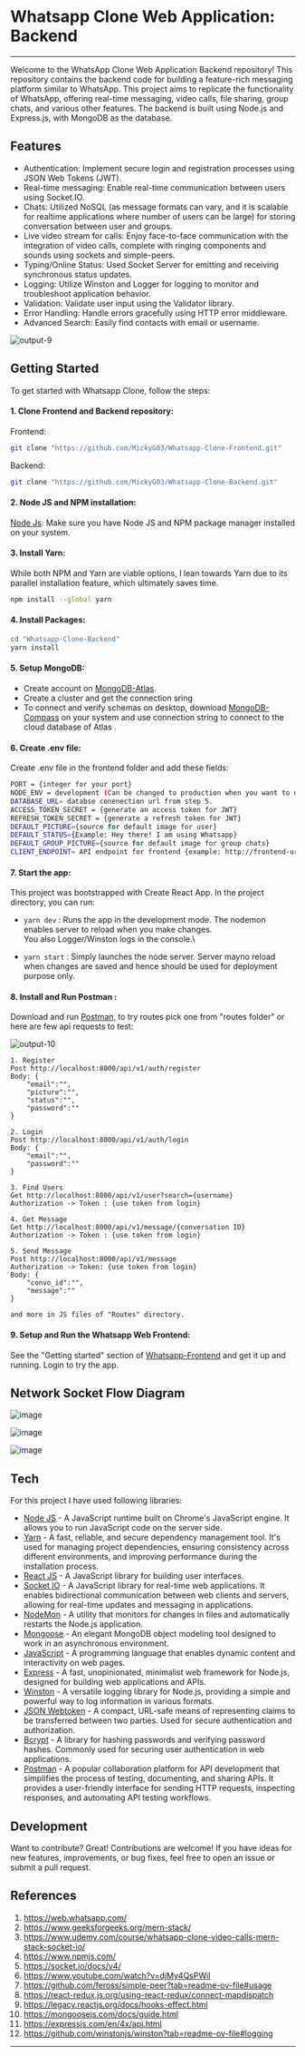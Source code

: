 # Whatsapp Clone Web Application: Backend
---

Welcome to the WhatsApp Clone Web Application Backend repository! This repository contains the backend code for building a feature-rich messaging platform similar to WhatsApp. This project aims to replicate the functionality of WhatsApp, offering real-time messaging, video calls, file sharing, group chats, and various other features. The backend is built using Node.js and Express.js, with MongoDB as the database.

## Features

- Authentication: Implement secure login and registration processes using JSON Web Tokens (JWT).
- Real-time messaging: Enable real-time communication between users using Socket.IO.
- Chats: Utilized NoSQL (as message formats can vary, and it is scalable for realtime applications where number of users can be large) for storing conversation between user and groups.
- Live video stream for calls: Enjoy face-to-face communication with the integration of video calls, complete with ringing components and sounds using sockets and simple-peers.
- Typing/Online Status: Used Socket Server for emitting and receiving synchronous status updates.
- Logging: Utilize Winston and Logger for logging to monitor and troubleshoot application behavior.
- Validation: Validate user input using the Validator library.
- Error Handling: Handle errors gracefully using HTTP error middleware.
- Advanced Search: Easily find contacts with email or username.

![output-9](https://github.com/MickyG03/Whatsapp-Clone-Backend/assets/76037226/de318f22-4487-45a0-afc0-4c46c0e2404d)


## Getting Started
To get started with Whatsapp Clone, follow the steps:

#### 1. Clone Frontend and Backend repository: 
Frontend:
```sh
git clone "https://github.com/MickyG03/Whatsapp-Clone-Frontend.git"
```
Backend:
```sh
git clone "https://github.com/MickyG03/Whatsapp-Clone-Backend.git"
```
#### 2. Node JS and NPM installation: 
[Node Js]: Make sure you have Node JS and NPM package manager installed on your system.

#### 3. Install Yarn: 
While both NPM and Yarn are viable options, I lean towards Yarn due to its parallel installation feature, which ultimately saves time.
```sh
npm install --global yarn
```

#### 4. Install Packages:
```sh
cd "Whatsapp-Clone-Backend"
yarn install
```

#### 5. Setup MongoDB:
- Create account on [MongoDB-Atlas].
- Create a cluster and get the connection sring
- To connect and verify schemas on desktop, download [MongoDB-Compass] on your system and use connection string to connect to the cloud database of Atlas .

#### 6. Create .env file:
Create .env file in the frontend folder and add these fields:
```sh
PORT = {integer for your port}
NODE_ENV = development (Can be changed to production when you want to deploy)
DATABASE_URL= databse conenection url from step 5.
ACCESS_TOKEN_SECRET = {generate an access token for JWT}
REFRESH_TOKEN_SECRET = {generate a refresh token for JWT}
DEFAULT_PICTURE={source for default image for user}
DEFAULT_STATUS={Example: Hey there! I am using Whatsapp}
DEFAULT_GROUP_PICTURE={source for default image for group chats}
CLIENT_ENDPOINT= API endpoint for frontend {example: http://frontend-url:frontend-port}
```

#### 7. Start the app:
This project was bootstrapped with Create React App. In the project directory, you can run:

- `yarn dev` :
Runs the app in the development mode. The nodemon enables server to reload when you make changes.\
You also Logger/Winston logs in the console.\

- `yarn start` :
Simply launches the node server. Server mayno reload when changes are saved and hence should be used for deployment purpose only.

#### 8. Install and Run Postman :
Download and run [Postman], to try routes pick one from "routes folder" or here are few api requests to test:

![output-10](https://github.com/MickyG03/Whatsapp-Clone-Backend/assets/76037226/2a0460e3-6d7d-4f14-b9e8-f4fee4bfe3f5)


```
1. Register
Post http://localhost:8000/api/v1/auth/register
Body: {
    "email":"",
    "picture":"",
    "status":"",
    "password":""
}

2. Login
Post http://localhost:8000/api/v1/auth/login
Body: {
    "email":"",
    "password":""
}

3. Find Users
Get http://localhost:8000/api/v1/user?search={username}
Authorization -> Token : {use token from login}

4. Get Message
Get http://localhost:8000/api/v1/message/{conversation ID} 
Authorization -> Token : {use token from login}

5. Send Message
Post http://localhost:8000/api/v1/message
Authorization -> Token: {use token from login}
Body: {
    "convo_id":"",
    "message":""
}

and more in JS files of "Routes" directory.
```

#### 9. Setup and Run the Whatsapp Web Frontend:
See the "Getting started" section of [Whatsapp-Frontend] and get it up and running. Login to try the app.

## Network Socket Flow Diagram

![image](https://github.com/MickyG03/Whatsapp-Clone-Backend/assets/76037226/da722681-060b-49c9-8160-5fdd7b2756d3)

![image](https://github.com/MickyG03/Whatsapp-Clone-Backend/assets/76037226/6dab961d-a922-474c-b226-1e756bb91600)

![image](https://github.com/MickyG03/Whatsapp-Clone-Backend/assets/76037226/bab69cfe-e996-4e62-bf36-ce04e9df11b4)




## Tech
For this project I have used following libraries:

- [Node JS] - A JavaScript runtime built on Chrome's JavaScript engine. It allows you to run JavaScript code on the server side. 
- [Yarn] - A fast, reliable, and secure dependency management tool. It's used for managing project dependencies, ensuring consistency across different environments, and improving performance during the installation process.
- [React JS] -  A JavaScript library for building user interfaces.
- [Socket IO] - A JavaScript library for real-time web applications. It enables bidirectional communication between web clients and servers, allowing for real-time updates and messaging in applications.
- [NodeMon] - A utility that monitors for changes in files and automatically restarts the Node.js application.
- [Mongoose] - An elegant MongoDB object modeling tool designed to work in an asynchronous environment.
- [JavaScript] - A programming language that enables dynamic content and interactivity on web pages.
- [Express] - A fast, unopinionated, minimalist web framework for Node.js, designed for building web applications and APIs.
- [Winston] - A versatile logging library for Node.js, providing a simple and powerful way to log information in various formats.
- [JSON Webtoken] - A compact, URL-safe means of representing claims to be transferred between two parties. Used for secure authentication and authorization.
- [Bcrypt] - A library for hashing passwords and verifying password hashes. Commonly used for securing user authentication in web applications.
- [Postman] - A popular collaboration platform for API development that simplifies the process of testing, documenting, and sharing APIs. It provides a user-friendly interface for sending HTTP requests, inspecting responses, and automating API testing workflows.

## Development

Want to contribute? Great!
Contributions are welcome! If you have ideas for new features, improvements, or bug fixes, feel free to open an issue or submit a pull request.

## References

1. https://web.whatsapp.com/
2. https://www.geeksforgeeks.org/mern-stack/
3. https://www.udemy.com/course/whatsapp-clone-video-calls-mern-stack-socket-io/
4. https://www.npmjs.com/
5. https://socket.io/docs/v4/
6. https://www.youtube.com/watch?v=djMy4QsPWiI
7. https://github.com/feross/simple-peer?tab=readme-ov-file#usage
8. https://react-redux.js.org/using-react-redux/connect-mapdispatch
9. https://legacy.reactjs.org/docs/hooks-effect.html
10. https://mongoosejs.com/docs/guide.html
11. https://expressjs.com/en/4x/api.html
12. https://github.com/winstonjs/winston?tab=readme-ov-file#logging
---

[//]: # (These are reference links used in the body of this note and get stripped out when the markdown processor does its job. There is no need to format nicely because it shouldn't be seen. Thanks SO - http://stackoverflow.com/questions/4823468/store-comments-in-markdown-syntax)

   [Node JS]: <https://nodejs.org/en/download>
   [Whatsapp-Frontend]: <https://github.com/MickyG03/Whatsapp-Clone-Frontend>
   [Whatsapp-Backend]: <https://github.com/MickyG03/Whatsapp-Clone-Backend>
   [MongoDB-Atlas]: <https://www.mongodb.com/cloud/atlas/register>
   [MongoDB-Compass]: <https://www.mongodb.com/products/tools/compass>
   [Javascript]: <https://www.javascript.com/>
   [Postman]: <https://www.postman.com/>
   [React JS]: <https://react.dev/>
   [Yarn]: <https://classic.yarnpkg.com/en/>
   [Socket IO]: <https://socket.io>
   [Simple Peer]: <https://github.com/feross/simple-peer>
   [NodeMon]: <https://nodemon.io/> 
   [Mongoose]: <https://mongoosejs.com/> 
   [Express]: <https://expressjs.com/>
   [Winston]: <https://github.com/winstonjs/winston> 
   [JSON Webtoken]: <https://jwt.io/> 
   [Bcrypt]: <https://www.npmjs.com/package/bcrypt> 

